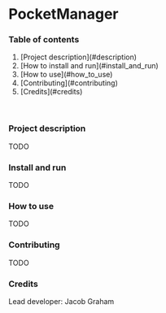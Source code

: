 # PocketManager

### Table of contents
<ol>
    <li>[Project description](#description)</li>
    <li>[How to install and run](#install_and_run)</li>
    <li>[How to use](#how_to_use)</li>
    <li>[Contributing](#contributing)</li>
    <li>[Credits](#credits)</li>
</ol>
<br/>

### <a name="description" title="A description of this project, also known as PocketManager">Project description</a>
TODO

### <a name="install_and_run" title="How to install and run PocketManager on your local computer">Install and run</a>
TODO

### <a name="how_to_use" title="How to use PocketManager on your computer once downloaded">How to use</a>
TODO

### <a name="contributing" title="Information regarding how to contribute code, graphics, or anything else to PocketManager">Contributing</a>
TODO

### <a name="credits" title="Credits for the creators of PocketManager">Credits</a>
Lead developer: Jacob Graham

